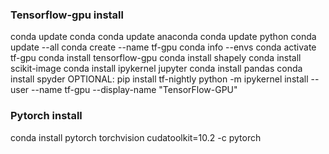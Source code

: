### Tensorflow-gpu install
conda update conda
conda update anaconda
conda update python
conda update --all
conda create --name tf-gpu
conda info --envs
conda activate tf-gpu
conda install tensorflow-gpu
conda install shapely
conda install scikit-image
conda install ipykernel jupyter
conda install pandas
conda install spyder
OPTIONAL: pip install tf-nightly
python -m ipykernel install --user --name tf-gpu --display-name "TensorFlow-GPU"

### Pytorch install
conda install pytorch torchvision cudatoolkit=10.2 -c pytorch
